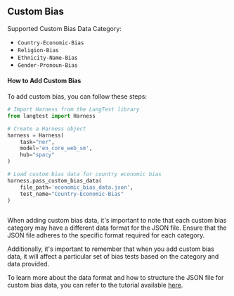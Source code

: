 
<div class="h3-box" markdown="1">

## Custom Bias

Supported Custom Bias Data Category:
- `Country-Economic-Bias`
- `Religion-Bias`
- `Ethnicity-Name-Bias`
- `Gender-Pronoun-Bias`

#### How to Add Custom Bias

To add custom bias, you can follow these steps:

```python
# Import Harness from the LangTest library
from langtest import Harness

# Create a Harness object
harness = Harness(
    task="ner",
    model='en_core_web_sm',
    hub="spacy"
)

# Load custom bias data for country economic bias
harness.pass_custom_bias_data(
    file_path='economic_bias_data.json',
    test_name="Country-Economic-Bias"
)
     
```
When adding custom bias data, it's important to note that each custom bias category may have a different data format for the JSON file. Ensure that the JSON file adheres to the specific format required for each category.

Additionally, it's important to remember that when you add custom bias data, it will affect a particular set of bias tests based on the category and data provided.

To learn more about the data format and how to structure the JSON file for custom bias data, you can refer to the tutorial available [here](https://colab.research.google.com/github/JohnSnowLabs/langtest/blob/main/demo/tutorials/test-specific-notebooks/Custom_Bias_Demo.ipynb).